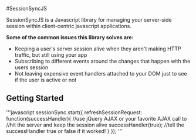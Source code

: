 #SessionSyncJS

SessionSyncJS is a Javascript library for managing your server-side session within client-centric javascript applications.

__Some of the common issues this library solves are:__
 * Keeping a user's server session alive when they aren't making HTTP traffic, but still using your app
 * Subscribing to different events around the changes that happen with the users session
 * Not leaving expensive event handlers attached to your DOM just to see if the user is active or not

## Getting Started
'''javascript
sessionSync.start({
    refreshSessionRequest: function(successHandler){
        //use jQuery AJAX or your favorite AJAX call to
        //hit the server and keep the session alive
        successHandler(true); //tell the successHandler true or false if it worked!
    }
});
'''